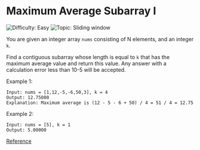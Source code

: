 # Maximum Average Subarray I

![Difficulty: Easy](https://img.shields.io/static/v1?label=Difficulty&message=Easy&color=green)
![Topic: Sliding window](https://img.shields.io/static/v1?label=Topic&message=Sliding%20window&color=blue)

You are given an integer array `nums` consisting of N elements, and an integer `k`.

Find a contiguous subarray whose length is equal to `k` that has the maximum average value and return this value. Any answer with a calculation error less than 10-5 will be accepted.

Example 1:
```
Input: nums = [1,12,-5,-6,50,3], k = 4
Output: 12.75000
Explanation: Maximum average is (12 - 5 - 6 + 50) / 4 = 51 / 4 = 12.75
```

Example 2:
```
Input: nums = [5], k = 1
Output: 5.00000
```

[Reference](https://leetcode.com/problems/maximum-average-subarray-i/)
